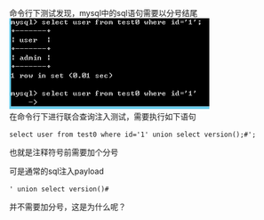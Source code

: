 命令行下测试发现，mysql中的sql语句需要以分号结尾  
![image](./0.png)  
在命令行下进行联合查询注入测试，需要执行如下语句
```
select user from test0 where id='1' union select version();#';
```
也就是注释符号前需要加个分号

可是通常的sql注入payload
```
' union select version()#
```
并不需要加分号，这是为什么呢？
